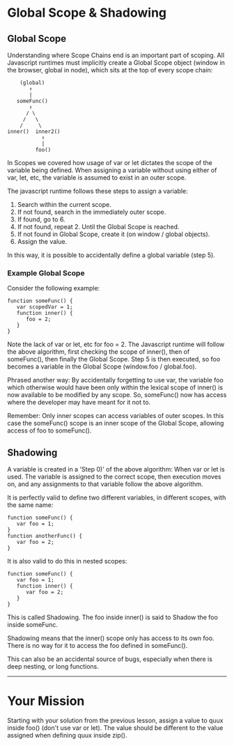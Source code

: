 # Global Scope & Shadowing

## Global Scope

Understanding where Scope Chains end is an important part of scoping. All
Javascript runtimes must implicitly create a Global Scope object (window in
the browser, global in node), which sits at the top of every scope chain:

        (global)
           ↑
           |
       someFunc()
           ↑
          / \
         /   \
        /     \
    inner()  inner2()
               ↑
               |
             foo()

In Scopes we covered how usage of var or let dictates the scope of the
variable being defined. When assigning a variable without using either of var,
let, etc, the variable is assumed to exist in an outer scope.

The javascript runtime follows these steps to assign a variable:

 1) Search within the current scope.
 2) If not found, search in the immediately outer scope.
 3) If found, go to 6.
 4) If not found, repeat 2. Until the Global Scope is reached.
 5) If not found in Global Scope, create it (on window / global objects).
 6) Assign the value.

In this way, it is possible to accidentally define a global variable (step 5).

### Example Global Scope

Consider the following example:

    function someFunc() {
       var scopedVar = 1;
       function inner() {
          foo = 2;
       }
    }

Note the lack of var or let, etc for foo = 2. The Javascript runtime will
follow the above algorithm, first checking the scope of inner(), then of
someFunc(), then finally the Global Scope. Step 5 is then executed, so foo
becomes a variable in the Global Scope (window.foo / global.foo).

Phrased another way: By accidentally forgetting to use var, the variable foo
which otherwise would have been only within the lexical scope of inner() is
now available to be modified by any scope. So, someFunc() now has access
where the developer may have meant for it not to.

Remember: Only inner scopes can access variables of outer scopes. In this case
the someFunc() scope is an inner scope of the Global Scope, allowing access of
foo to someFunc().

## Shadowing

A variable is created in a 'Step 0)' of the above algorithm: When var or let
is used. The variable is assigned to the correct scope, then execution moves on,
and any assignments to that variable follow the above algorithm.

It is perfectly valid to define two different variables, in different scopes,
with the same name:

    function someFunc() {
       var foo = 1;
    }
    function anotherFunc() {
       var foo = 2;
    }

It is also valid to do this in nested scopes:

    function someFunc() {
       var foo = 1;
       function inner() {
          var foo = 2;
       }
    }

This is called Shadowing. The foo inside inner() is said to Shadow the foo
inside someFunc.

Shadowing means that the inner() scope only has access to its own foo. There
is no way for it to access the foo defined in someFunc().

This can also be an accidental source of bugs, especially when there is deep
nesting, or long functions.

-------------------------------------------------------------------------------

# Your Mission

Starting with your solution from the previous lesson, assign a value to quux
inside foo() (don't use var or let). The value should be different to the
value assigned when defining quux inside zip().
